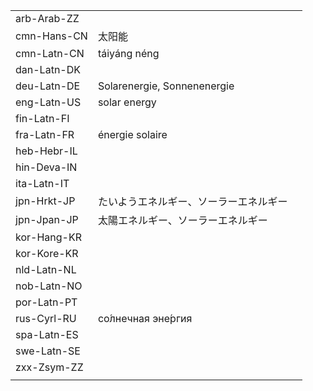 | | | |
|-|-|-|
| arb-Arab-ZZ |  |  |
| cmn-Hans-CN | 太阳能 |  |
| cmn-Latn-CN | táiyáng néng |  |
| dan-Latn-DK |  |  |
| deu-Latn-DE | Solarenergie, Sonnenenergie |  |
| eng-Latn-US | solar energy |  |
| fin-Latn-FI |  |  |
| fra-Latn-FR | énergie solaire |  |
| heb-Hebr-IL |  |  |
| hin-Deva-IN |  |  |
| ita-Latn-IT |  |  |
| jpn-Hrkt-JP | たいようエネルギー、ソーラーエネルギー |  |
| jpn-Jpan-JP | 太陽エネルギー、ソーラーエネルギー |  |
| kor-Hang-KR |  |  |
| kor-Kore-KR |  |  |
| nld-Latn-NL |  |  |
| nob-Latn-NO |  |  |
| por-Latn-PT |  |  |
| rus-Cyrl-RU | со́лнечная эне́ргия |  |
| spa-Latn-ES |  |  |
| swe-Latn-SE |  |  |
| zxx-Zsym-ZZ |  |  |
|  |  |  |
